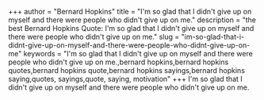 +++
author = "Bernard Hopkins"
title = "I'm so glad that I didn't give up on myself and there were people who didn't give up on me."
description = "the best Bernard Hopkins Quote: I'm so glad that I didn't give up on myself and there were people who didn't give up on me."
slug = "im-so-glad-that-i-didnt-give-up-on-myself-and-there-were-people-who-didnt-give-up-on-me"
keywords = "I'm so glad that I didn't give up on myself and there were people who didn't give up on me.,bernard hopkins,bernard hopkins quotes,bernard hopkins quote,bernard hopkins sayings,bernard hopkins saying,quotes, sayings,quote, saying, motivation"
+++
I'm so glad that I didn't give up on myself and there were people who didn't give up on me.
